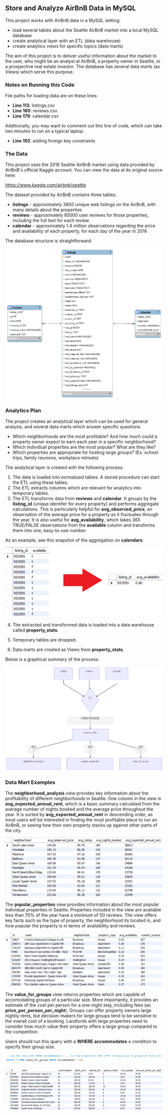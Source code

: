 ## Store and Analyze AirBnB Data in MySQL  

This project works with AirBnB data in a MySQL setting:  
+ load several tables about the Seattle AirBnB market into a local MySQL database  
+ create analytical layer with an ETL (data warehouse)  
+ create analytics views for specific topics (data marts)  

The aim of this project is to deliver useful information about the market to the user, who might be an analyst at AirBnB, a property owner in Seattle, or a prospective real estate investor. The database has several data marts (as Views) which serve this purpose.    

### Notes on Running this Code

File paths for loading data are on these lines:
+ **Line 113**: listings.csv
+ **Line 160**: reviews.csv
+ **Line 179**: calendar.csv

Additionally, you may want to comment out this line of code, which can take two minutes to run on a typical laptop.
+ **Line 192**: adding foreign key constraints

### The Data

This project uses the 2016 Seattle AirBnB market using data provided by AirBnB's official Kaggle account. You can view the data at its original source here:

https://www.kaggle.com/airbnb/seattle

The dataset provided by AirBnB contains three tables:

+ **listings** - approximately 3800 unique web listings on the AirBnB, with many details about the properties  
+ **reviews** - approximately 85000 user reviews for those properties, including the full text for each review  
+ **calendar** - approximately 1.4 million observations regarding the price and availability of each property, for each day of the year in 2016  

The database structure is straightforward:

![Database Diagram](/screenshots/ERD_airbnb_seattle.png)


### Analytics Plan

The project creates an analytical layer which can be used for general analysis, and several data marts which answer specific questions.

+ Which neighborhoods are the most profitable? And how much could a property owner expect to earn each year in a specific neighborhood?
+ Which individual properties are the most popular? What are they like?
+ Which properties are appropriate for hosting large groups? (Ex: school trips, family reunions, workplace retreats)  

The analytical layer is created with the following process:  
  
1. The data is loaded into normalized tables. A stored procedure can start the ETL using these tables.
2. The ETL extracts columns which are relevant for analytics into temporary tables.
3. The ETL transforms data from **reviews** and **calendar**. It groups by the **listing_id** (unique identifer for every property) and performs aggregate calculations. This is particularly helpful for **avg_observed_price**, an observation of the average price for a property as it fluctuates through the year. It is also useful for **avg_availability**, which takes 365 TRUE/FALSE observations from the **available** column and transforms them into one, easy-to-use number.

As an example, see this snapshot of the aggregation on **calendars**:

![creation of avg_availability column](/screenshots/ETL_calendar_transform.jpg)


4. The extracted and transformed data is loaded into a data warehouse called **property_stats**.

5. Temporary tables are dropped.

6. Data marts are created as Views from **property_stats**.


Below is a graphical summary of the process:

![analytics_plan](/screenshots/analytics_plan.png)


### Data Mart Examples



The **neighborhood_analysis** view provides key information about the profitability of different neighborhoods in Seattle. One column in the view is **avg_expected_annual_rent**, which is a basic summary calculated from the average number of nights booked and the average price throughout the year. It is sorted by **avg_expected_annual_rent** in descending order, as most users will be interested in finding the most profitable place to run an AirBnB, or seeing how their own property stacks up against other parts of the city.

![neighborhood_analysis](/screenshots/neighborhood_analysis_view.jpg)



The **popular_properties** view provides information about the most popular individual properties in Seattle. Properties included in the view are available less than 70% of the year have a minimum of 50 reviews. The view offers key facts such as the type of property, the neighborhood its located in, and how popular the property is in terms of availability and reviews.

![popular_properties](/screenshots/popular_properties_view.jpg)



The **value_for_groups** view returns properties which are capable of accomodating groups of a particular size. More importantly, it provides an estimate of the cost per person for a one-night stay, including fees (as **price_per_person_per_night**). Groups can offer property owners large nightly rents, but decision-makers for large groups tend to be sensitive to the overall cost of a booking. Landlords with large properties need to consider how much value their property offers a large group compared to the competition.   

Users should run this query with a **WHERE accommodates =** condition to specify their group size.


![value_for_groups_query](/screenshots/value_for_groups_query.jpg)

![value_for_groups_view](/screenshots/value_for_groups_view.jpg)

	



